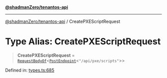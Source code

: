 [**@shadmanZero/tenantos-api**](../README.md)

***

[@shadmanZero/tenantos-api](../globals.md) / CreatePXEScriptRequest

# Type Alias: CreatePXEScriptRequest

> **CreatePXEScriptRequest** = [`RequestBodyOf`](RequestBodyOf.md)\<[`PostEndpoint`](PostEndpoint.md)\<`"/api/pxe/scripts"`\>\>

Defined in: [types.ts:685](https://github.com/shadmanZero/tenantos-api/blob/507575e6d82ab5e3b8a10f708778a3645f250cd6/src/types.ts#L685)
